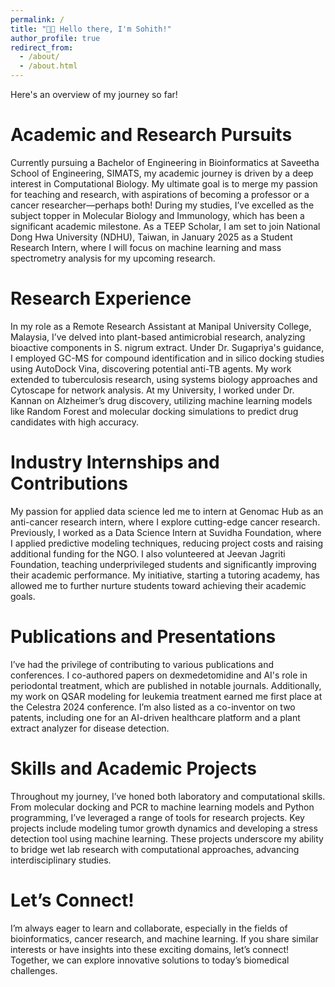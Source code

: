 ```yaml
---
permalink: /
title: "👋🏼 Hello there, I'm Sohith!"
author_profile: true
redirect_from: 
  - /about/
  - /about.html
---
```


Here's an overview of my journey so far!

Academic and Research Pursuits
=========
Currently pursuing a Bachelor of Engineering in Bioinformatics at Saveetha School of Engineering, SIMATS, my academic journey is driven by a deep interest in Computational Biology. 
My ultimate goal is to merge my passion for teaching and research, with aspirations of becoming a professor or a cancer researcher—perhaps both! During my studies, I’ve excelled as 
the subject topper in Molecular Biology and Immunology, which has been a significant academic milestone. As a TEEP Scholar, I am set to join National Dong Hwa University (NDHU), Taiwan, in January 2025 as a Student Research Intern, where I will focus on machine learning and mass spectrometry analysis for my upcoming research.

Research Experience
=======
In my role as a Remote Research Assistant at Manipal University College, Malaysia, I’ve delved into plant-based antimicrobial research, analyzing bioactive components in S. nigrum extract. Under Dr. Sugapriya's guidance, I employed GC-MS for compound identification and in silico docking studies using AutoDock Vina, discovering potential anti-TB agents. 
My work extended to tuberculosis research, using systems biology approaches and Cytoscape for network analysis. At my University, I worked under Dr. Kannan on Alzheimer’s drug discovery, utilizing machine learning models like Random Forest and molecular docking simulations to predict drug candidates with high accuracy.

Industry Internships and Contributions
======
My passion for applied data science led me to intern at Genomac Hub as an anti-cancer research intern, where I explore cutting-edge cancer research. Previously, I worked as a Data Science Intern at Suvidha Foundation, where I applied predictive modeling techniques, reducing project costs and raising additional funding for the NGO. I also volunteered at Jeevan Jagriti Foundation, teaching underprivileged students and significantly improving their academic performance. My initiative, starting a tutoring academy, has allowed me to further nurture students toward achieving their academic goals.

Publications and Presentations
=======
I’ve had the privilege of contributing to various publications and conferences. I co-authored papers on dexmedetomidine and AI's role in periodontal treatment, which are published in notable journals. Additionally, my work on QSAR modeling for leukemia treatment earned me first place at the Celestra 2024 conference. I’m also listed as a co-inventor on two patents, including one for an AI-driven healthcare platform and a plant extract analyzer for disease detection.

Skills and Academic Projects
=======
Throughout my journey, I’ve honed both laboratory and computational skills. From molecular docking and PCR to machine learning models and Python programming, I’ve leveraged a range of tools for research projects. Key projects include modeling tumor growth dynamics and developing a stress detection tool using machine learning. These projects underscore my ability to bridge wet lab research with computational approaches, advancing interdisciplinary studies.

Let’s Connect!
=======
I’m always eager to learn and collaborate, especially in the fields of bioinformatics, cancer research, and machine learning. If you share similar interests or have insights into these exciting domains, let’s connect! Together, we can explore innovative solutions to today’s biomedical challenges.
